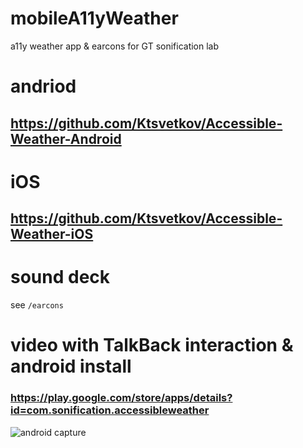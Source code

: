 # mobileA11yWeather
a11y weather app & earcons for GT sonification lab

# andriod
## https://github.com/Ktsvetkov/Accessible-Weather-Android

# iOS
## https://github.com/Ktsvetkov/Accessible-Weather-iOS

# sound deck

see `/earcons`

# video with TalkBack interaction & android install 
### https://play.google.com/store/apps/details?id=com.sonification.accessibleweather

![android capture](https://woodburyshortridge.github.io/registerProj/earcons/capture.png)
